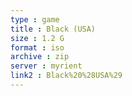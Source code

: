 ```yaml
---
type : game
title : Black (USA)
size : 1.2 G
format : iso
archive : zip
server : myrient
link2 : Black%20%28USA%29
---
```


